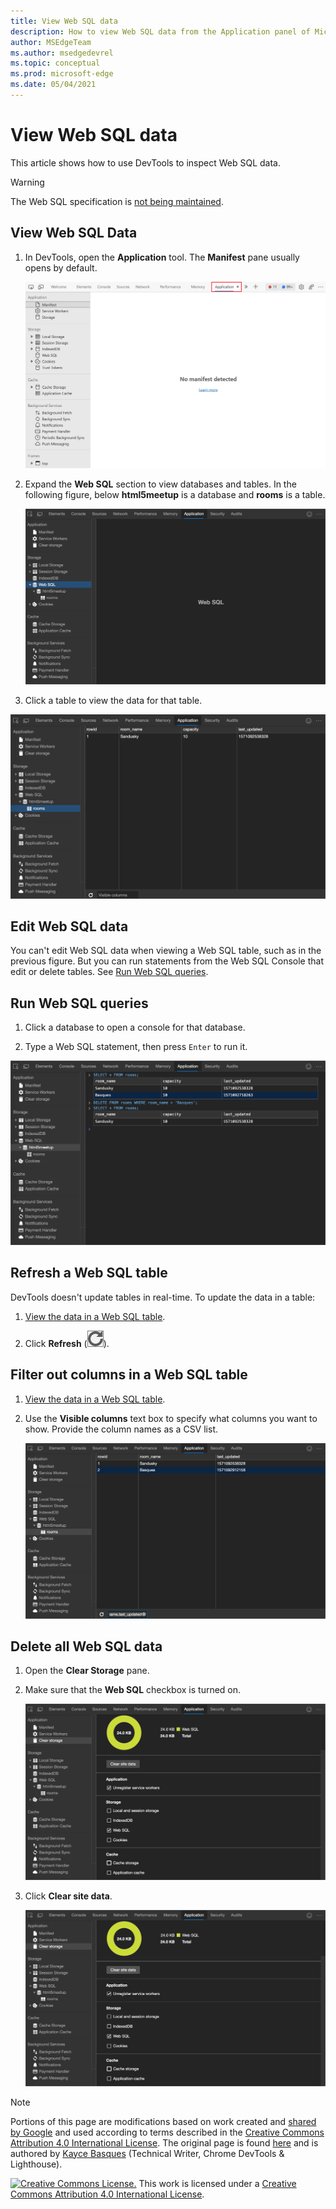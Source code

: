 ```yaml
---
title: View Web SQL data
description: How to view Web SQL data from the Application panel of Microsoft Edge DevTools.
author: MSEdgeTeam
ms.author: msedgedevrel
ms.topic: conceptual
ms.prod: microsoft-edge
ms.date: 05/04/2021
---
```

<!-- Copyright Kayce Basques

   Licensed under the Apache License, Version 2.0 (the "License");
   you may not use this file except in compliance with the License.
   You may obtain a copy of the License at

       https://www.apache.org/licenses/LICENSE-2.0

   Unless required by applicable law or agreed to in writing, software
   distributed under the License is distributed on an "AS IS" BASIS,
   WITHOUT WARRANTIES OR CONDITIONS OF ANY KIND, either express or implied.
   See the License for the specific language governing permissions and
   limitations under the License.  -->
# View Web SQL data

This article shows how to use DevTools to inspect Web SQL data.

> [!WARNING]
> The Web SQL specification is [not being maintained](https://w3.org/TR/webdatabase/#status-of-this-document).


<!-- ====================================================================== -->
## View Web SQL Data

1. In DevTools, open the **Application** tool.  The **Manifest** pane usually opens by default.

   ![The Manifest pane.](../media/storage-application-manifest.msft.png)

1. Expand the **Web SQL** section to view databases and tables.  In the following figure, below **html5meetup** is a database and **rooms** is a table.

   ![The Web SQL pane.](../media/storage-application-storage-web-sql.msft.png)

1. Click a table to view the data for that table.

![View the data of a Web SQL table.](../media/storage-application-storage-web-sql-html5meetup-rooms-1.msft.png)


<!-- ====================================================================== -->
## Edit Web SQL data

You can't edit Web SQL data when viewing a Web SQL table, such as in the previous figure.  But you can run statements from the Web SQL Console that edit or delete tables.  See [Run Web SQL queries](#run-web-sql-queries).


<!-- ====================================================================== -->
## Run Web SQL queries

1. Click a database to open a console for that database.

1. Type a Web SQL statement, then press `Enter` to run it.

![Use the Web SQL Console to delete a row from a table.](../media/storage-application-storage-web-sql-html5meetup-commands.msft.png)


<!-- ====================================================================== -->
## Refresh a Web SQL table

DevTools doesn't update tables in real-time.  To update the data in a table:

1. [View the data in a Web SQL table](#view-web-sql-data).

1. Click **Refresh** (![Refresh.](../media/refresh-icon.msft.png)).


<!-- ====================================================================== -->
## Filter out columns in a Web SQL table

1. [View the data in a Web SQL table](#view-web-sql-data).

1. Use the **Visible columns** text box to specify what columns you want to show.  Provide the column names as a CSV list.

   ![Use the Visible Columns text box to reduce the number of columns shown.](../media/storage-application-storage-web-sql-html5meetup-rooms-2.msft.png)


<!-- ====================================================================== -->
## Delete all Web SQL data

1. Open the **Clear Storage** pane.

1. Make sure that the **Web SQL** checkbox is turned on.

   ![The Web SQL checkbox.](../media/storage-application-clear-storage-web-sql.msft.png)

1. Click **Clear site data**.

   ![The Clear Site Data button.](../media/storage-application-clear-storage-clear-site-data-button.msft.png)


<!-- ====================================================================== -->
> [!NOTE]
> Portions of this page are modifications based on work created and [shared by Google](https://developers.google.com/terms/site-policies) and used according to terms described in the [Creative Commons Attribution 4.0 International License](https://creativecommons.org/licenses/by/4.0).
> The original page is found [here](https://developers.google.com/web/tools/chrome-devtools/storage/websql) and is authored by [Kayce Basques](https://developers.google.com/web/resources/contributors#kayce-basques) (Technical Writer, Chrome DevTools \& Lighthouse).

[![Creative Commons License.](https://i.creativecommons.org/l/by/4.0/88x31.png)](https://creativecommons.org/licenses/by/4.0)
This work is licensed under a [Creative Commons Attribution 4.0 International License](https://creativecommons.org/licenses/by/4.0).
